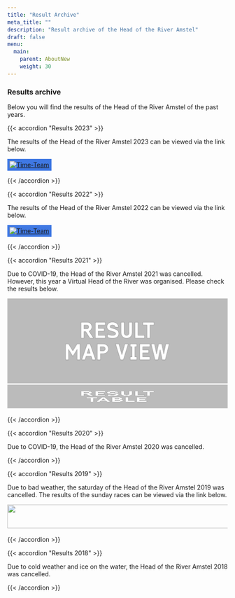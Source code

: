 ```yaml
---
title: "Result Archive"
meta_title: ""
description: "Result archive of the Head of the River Amstel"
draft: false
menu:
  main:
    parent: AboutNew
    weight: 30
---
```


### Results archive 
Below you will find the results of the Head of the River Amstel of the past years.

{{< accordion "Results 2023" >}}

The results of the Head of the River Amstel 2023 can be viewed via the link below.

<a href="https://regatta.time-team.nl/headoftheriveramstel/2023/results/events.php" target="_blank"><img alt="Time-Team" src="https://regatta.time-team.nl/inc/img/header.png" style="background-color: rgb(63, 120, 227); padding: 5px;"></a>

{{< /accordion >}}

{{< accordion "Results 2022" >}}

The results of the Head of the River Amstel 2022 can be viewed via the link below.

<a href="https://regatta.time-team.nl/headoftheriveramstel/2022/results/events.php" target="_blank"><img alt="Time-Team" src="https://regatta.time-team.nl/inc/img/header.png" style="background-color: rgb(63, 120, 227); padding: 5px;"></a>

{{< /accordion >}}

{{< accordion "Results 2021" >}}

Due to COVID-19, the Head of the River Amstel 2021 was cancelled. 
However, this year a Virtual Head of the River was organised. Please check the results below.

<div class="row items-center justify-between">
    <div class="md:col-6 py-10" style="background-image: url('images/virtualhead/Kaart_TimeTeam_NL_OP50perc.png'); background-size:cover;">
    <a href="https://rowingtracker.com/hotr/2021" target="_blank"><img alt="Kaartuitslagen Virtual Head 2021" src="images/virtualhead/hotr2021_ENG_resultaatMapView_1.png" width="519"></a>
    </div>
    <div class="md:col-6 py-10" style="background-image: url('images/virtualhead/stille-amstel-rembrandttoren-Head.cr.hvg.jpg'); background-size:cover;">
    <a href="https://regatta.time-team.nl/hotr/2021/index.php" target="_blank"><img alt="Tabeluitslagen Virtual Head 2021" height="54" src="images/virtualhead/hotr2021_ENG_resultaatTABEL_1.png" width="519"></a>
  </div>
</div>


{{< /accordion >}}

{{< accordion "Results 2020" >}}

Due to COVID-19, the Head of the River Amstel 2020 was cancelled.

{{< /accordion >}}

{{< accordion "Results 2019" >}}

Due to bad weather, the saturday of the Head of the River Amstel 2019 was cancelled. The results of the sunday races can be viewed via the link below.

<a href="https://hoesnelwasik.nl/head/2019/uitslagen#blocks" target="_blank"><img alt="" height="54" src="https://poweredbyiris.nl/wp-content/uploads/2014/04/banner_poweredbyiris1.png" width="519"></a>

{{< /accordion >}}

{{< accordion "Results 2018" >}}

Due to cold weather and ice on the water, the Head of the River Amstel 2018 was cancelled.

{{< /accordion >}}